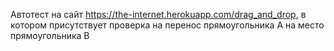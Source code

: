 Автотест на сайт https://the-internet.herokuapp.com/drag_and_drop, 
в котором присутствует проверка на перенос прямоугольника А на место прямоугольника В